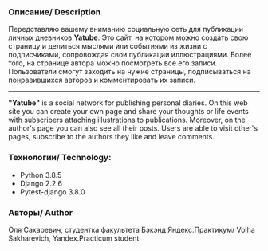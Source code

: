 ### Описание/ Description
Передставляю вашему вниманию социальную сеть для публикации личных дневников **Yatube**.
Это сайт, на котором можно создать свою страницу и делиться мыслями или событиями из жизни с подписчиками, сопровождая свои публикации иллюстрациями. Более того, на странице автора можно посмотреть все его записи.
Пользователи смогут заходить на чужие страницы, подписываться на понравившихся авторов и комментировать их записи.
***
**"Yatube"** is a social network for publishing personal diaries.
On this web site you can create your own page and share your thoughts or life events with subscribers attaching illustrations to publications. Moreover, on the author's page you can also see all their posts.
Users are able to visit other's pages, subscribe to the authors they like and leave comments.

### Технологии/ Technology:
* Python 3.8.5
* Django 2.2.6
* Pytest-django 3.8.0

### Авторы/ Author
Оля Сахаревич, студентка факультета Бэкэнд Яндекс.Практикум/ Volha Sakharevich, Yandex.Practicum student

